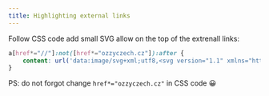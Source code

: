 ```yaml
---
title: Highlighting external links
---
```


Follow CSS code add small SVG allow on the top of the extrenall links:

```css
a[href*="//"]:not([href*="ozzyczech.cz"]):after {
	content: url('data:image/svg+xml;utf8,<svg version="1.1" xmlns="http://www.w3.org/2000/svg" x="0px" y="0px" width="14px" height="14px" viewBox="0 2 12 14"><g style="opacity:0.75;" fill="currentColor"><polygon style="fill-rule:evenodd;clip-rule:evenodd;" points="2,2 5,2 5,3 3,3 3,9 9,9 9,7 10,7 10,10 2,10 "/><polygon style="fill-rule:evenodd;clip-rule:evenodd;" points="6.211,2 10,2 10,5.789 8.579,4.368 6.447,6.5 5.5,5.553 7.632,3.421"/></g></svg>');
}
```

PS: do not forgot change `href*="ozzyczech.cz"` in CSS code 😀